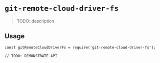# `git-remote-cloud-driver-fs`

> TODO: description

## Usage

```
const gitRemoteCloudDriverFs = require('git-remote-cloud-driver-fs');

// TODO: DEMONSTRATE API
```
